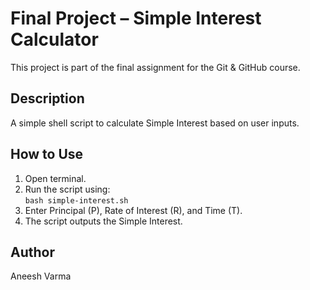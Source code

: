 # Final Project – Simple Interest Calculator

This project is part of the final assignment for the Git & GitHub course.

## Description
A simple shell script to calculate Simple Interest based on user inputs.

## How to Use
1. Open terminal.
2. Run the script using:  
   `bash simple-interest.sh`
3. Enter Principal (P), Rate of Interest (R), and Time (T).
4. The script outputs the Simple Interest.

## Author
Aneesh Varma
